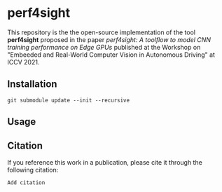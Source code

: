 # perf4sight 
This repository is the the open-source implementation of the tool **perf4sight** proposed in the paper 
*perf4sight: A toolflow to model CNN training performance on Edge GPUs* published at the Workshop on "Embeeded and Real-World Computer Vision in Autonomous Driving" at ICCV 2021.

## Installation
`git submodule update --init --recursive` 

## Usage




## Citation
If you reference this work in a publication, please cite it through the following citation:
```
Add citation
```
